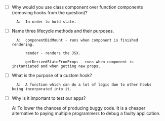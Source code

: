 - [ ] Why would you use class component over function components (removing hooks from the question)?

        A:  In order to hold state.

- [ ] Name three lifecycle methods and their purposes.

        A:  componentDidMount - runs when component is finished rendering.

            render - renders the JSX.

            getDerivedStateFromProps - runs when component is instantiated and when getting new props.

- [ ] What is the purpose of a custom hook?

        A:  A function which can do a lot of logic due to other hooks being incorporated into it.

- [ ] Why is it important to test our apps?

    A:  To lower the chances of producing buggy code. It is a cheaper alternative to paying multiple programmers to debug a faulty               application.